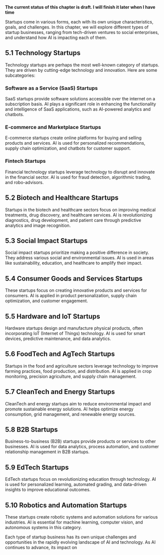 **The current status of this chapter is draft. I will finish it later when I have time**

Startups come in various forms, each with its own unique characteristics, goals, and challenges. In this chapter, we will explore different types of startup businesses, ranging from tech-driven ventures to social enterprises, and understand how AI is impacting each of them.

**5.1 Technology Startups**
---------------------------

Technology startups are perhaps the most well-known category of startups. They are driven by cutting-edge technology and innovation. Here are some subcategories:

### **Software as a Service (SaaS) Startups**

SaaS startups provide software solutions accessible over the internet on a subscription basis. AI plays a significant role in enhancing the functionality and intelligence of SaaS applications, such as AI-powered analytics and chatbots.

### **E-commerce and Marketplace Startups**

E-commerce startups create online platforms for buying and selling products and services. AI is used for personalized recommendations, supply chain optimization, and chatbots for customer support.

### **Fintech Startups**

Financial technology startups leverage technology to disrupt and innovate in the financial sector. AI is used for fraud detection, algorithmic trading, and robo-advisors.

**5.2 Biotech and Healthcare Startups**
---------------------------------------

Startups in the biotech and healthcare sectors focus on improving medical treatments, drug discovery, and healthcare services. AI is revolutionizing diagnostics, drug development, and patient care through predictive analytics and image recognition.

**5.3 Social Impact Startups**
------------------------------

Social impact startups prioritize making a positive difference in society. They address various social and environmental issues. AI is used in areas like sustainability, education, and healthcare to amplify their impact.

**5.4 Consumer Goods and Services Startups**
--------------------------------------------

These startups focus on creating innovative products and services for consumers. AI is applied in product personalization, supply chain optimization, and customer engagement.

**5.5 Hardware and IoT Startups**
---------------------------------

Hardware startups design and manufacture physical products, often incorporating IoT (Internet of Things) technology. AI is used for smart devices, predictive maintenance, and data analytics.

**5.6 FoodTech and AgTech Startups**
------------------------------------

Startups in the food and agriculture sectors leverage technology to improve farming practices, food production, and distribution. AI is applied in crop monitoring, precision agriculture, and supply chain management.

**5.7 CleanTech and Energy Startups**
-------------------------------------

CleanTech and energy startups aim to reduce environmental impact and promote sustainable energy solutions. AI helps optimize energy consumption, grid management, and renewable energy sources.

**5.8 B2B Startups**
--------------------

Business-to-business (B2B) startups provide products or services to other businesses. AI is used for data analytics, process automation, and customer relationship management in B2B startups.

**5.9 EdTech Startups**
-----------------------

EdTech startups focus on revolutionizing education through technology. AI is used for personalized learning, automated grading, and data-driven insights to improve educational outcomes.

**5.10 Robotics and Automation Startups**
-----------------------------------------

These startups create robotic systems and automation solutions for various industries. AI is essential for machine learning, computer vision, and autonomous systems in this category.

Each type of startup business has its own unique challenges and opportunities in the rapidly evolving landscape of AI and technology. As AI continues to advance, its impact on
